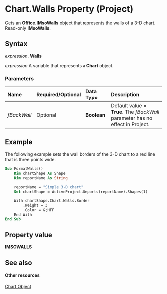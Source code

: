 
# Chart.Walls Property (Project)
Gets an  **Office.IMsoWalls** object that represents the walls of a 3-D chart. Read-only **IMsoWalls**.

## Syntax

 _expression_. **Walls**

 _expression_ A variable that represents a **Chart** object.


### Parameters



|**Name**|**Required/Optional**|**Data Type**|**Description**|
|:-----|:-----|:-----|:-----|
| _fBackWall_|Optional|**Boolean**|Default value =  **True**. The  _fBackWall_ parameter has no effect in Project.|

## Example

The following example sets the wall borders of the 3-D chart to a red line that is three points wide.


```vb
Sub FormatWalls()
    Dim chartShape As Shape
    Dim reportName As String
    
    reportName = "Simple 3-D chart"
    Set chartShape = ActiveProject.Reports(reportName).Shapes(1)
    
    With chartShape.Chart.Walls.Border
        .Weight = 3
        .Color = &;HFF
    End With
End Sub
```


## Property value

 **IMSOWALLS**


## See also


#### Other resources


[Chart Object](810d4ec1-69d2-c432-b9da-57042b783b85.md)